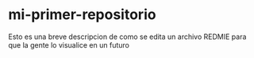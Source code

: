 # mi-primer-repositorio

Esto es una breve descripcion de como se edita un archivo REDMIE para que la gente lo visualice en un futuro

